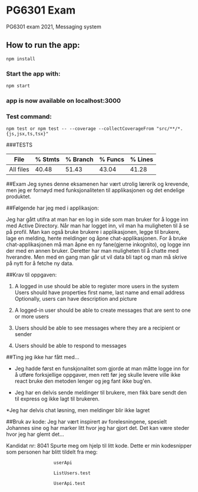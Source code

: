 # PG6301 Exam

PG6301 exam 2021, Messaging system

## How to run the app:

    npm install

### Start the app with:

    npm start

### app is now available on localhost:3000



### Test command:
    npm test or npm test -- --coverage --collectCoverageFrom "src/**/*.{js,jsx,ts,tsx}"



###TESTS

File              |  % Stmts | % Branch |  % Funcs | % Lines  |   
------------------|----------|----------|----------|----------|
All files         |    40.48 |    51.43    |    43.04 |  41.28   |


##Exam
Jeg synes denne eksamenen har vært utrolig lærerik og krevende, 
men jeg er fornøyd med funksjonaliteten til applikasjonen og det endelige produktet.

##Følgende har jeg med i applikasjon:

Jeg har gått utifra at man har en log in side som man bruker for å logge inn med Active Directory.
Når man har logget inn, vil man ha muligheten til å se på profil. Man kan også bruke brukere i applikasjonen, legge til brukere,
lage en melding, hente meldinger og åpne chat-applikasjonen. For å bruke chat-applikasjonen må man åpne en ny fane(gjerne inkognito),
og logge inn der med en annen bruker. Deretter har man muligheten til å chatte med hverandre. Men med en gang man går ut vil data bli tapt og man må skrive på nytt
for å fetche ny data.

##Krav til oppgaven:
1. A logged in use should be able to register more users in the system
   Users should have properties first name, last name and email address
   Optionally, users can have description and picture
   
2. A logged-in user should be able to create messages that are sent to one or more users
   
3. Users should be able to see messages where they are a recipient or sender
   
4. Users should be able to respond to messages

##Ting jeg ikke har fått med...
* Jeg hadde først en funskjonalitet som gjorde at man måtte logge inn for å utføre forksjellige oppgaver, men rett før jeg skulle levere ville ikke react bruke den metoden lenger
      og jeg fant ikke bug'en.
  
* Jeg har en delvis sende meldinger til brukere, men fikk bare sendt den til express og ikke lagt til brukeren.

*Jeg har delvis chat løsning, men meldinger blir ikke lagret

##Bruk av kode:
Jeg har vært inspirert av forelesningene, spesielt Johannes sine og har marker litt hvor jeg har gjort det. Det kan være steder hvor jeg har glemt det...

Kandidat nr: 8041    Spurte meg om hjelp til litt kode. Dette er min kodesnipper som personen har blitt tildelt fra meg:

                      userApi

                      ListUsers.test 

                      UserApi.test 

